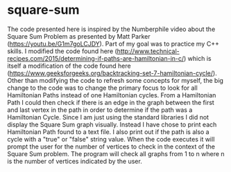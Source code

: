 # square-sum
The code presented here is inspired by the Numberphile video about the Square Sum Problem as presented by Matt Parker (https://youtu.be/G1m7goLCJDY).
Part of my goal was to practice my C++ skills.
I modified the code found here (http://www.technical-recipes.com/2015/determining-if-paths-are-hamiltonian-in-c/) which is itself a modification of the code found here (https://www.geeksforgeeks.org/backtracking-set-7-hamiltonian-cycle/).
Other than modifying the code to refresh some concepts for myself, the big change to the code was to change the primary focus to look for all Hamiltonian Paths instead of one Hamiltonian cycles.  From a Hamiltonian Path I could then check if there is an edge in the graph between the first and last vertex in the path in order to determine if the path was a Hamiltonian Cycle.
Since I am just using the standard libraries I did not display the Square Sum graph visually.  Instead I have chose to print each Hamiltonian Path found to a text file.  I also print out if the path is also a cycle with a "true" or "false" string value.
When the code executes it will prompt the user for the number of vertices to check in the context of the Square Sum problem.  The program will check all graphs from 1 to n where n is the number of vertices indicated by the user.

